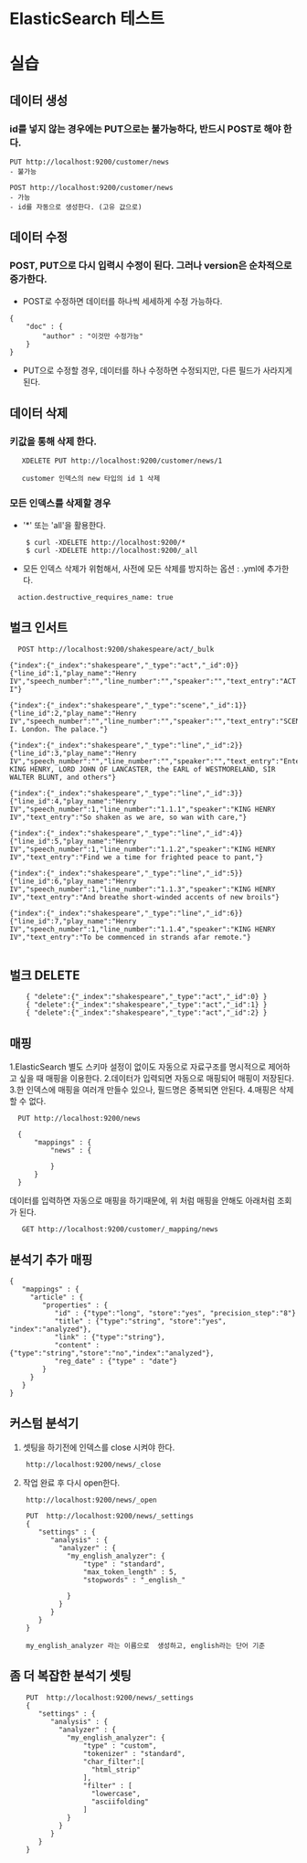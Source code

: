 # ElasticSearch 테스트

# 실습

## 데이터 생성
### id를 넣지 않는 경우에는 PUT으로는 불가능하다, 반드시 POST로 해야 한다.

```
PUT http://localhost:9200/customer/news
- 불가능
```

```
POST http://localhost:9200/customer/news
- 가능
- id를 자동으로 생성한다. (고유 값으로)
```

## 데이터 수정
### POST, PUT으로 다시 입력시 수정이 된다. 그러나 version은 순차적으로 증가한다.
- POST로 수정하면 데이터를 하나씩 세세하게  수정 가능하다.
```
{
    "doc" : {
        "author" : "이것만 수정가능"
    }
}
```

- PUT으로 수정할 경우, 데이터를 하나 수정하면 수정되지만, 다른 필드가 사라지게 된다. 

## 데이터 삭제
### 키값을 통해 삭제 한다.
```
   XDELETE PUT http://localhost:9200/customer/news/1
   
   customer 인덱스의 new 타입의 id 1 삭제 
```

### 모든 인덱스를 삭제할 경우  
- '*' 또는 'all'을 활용한다.
```
    $ curl -XDELETE http://localhost:9200/*
    $ curl -XDELETE http://localhost:9200/_all
```

- 모든 인덱스 삭제가 위험해서, 사전에 모든 삭제를 방지하는 옵션 : .yml에 추가한다.
```
  action.destructive_requires_name: true
```

## 벌크 인서트
```
  POST http://localhost:9200/shakespeare/act/_bulk
  
{"index":{"_index":"shakespeare","_type":"act","_id":0}}
{"line_id":1,"play_name":"Henry IV","speech_number":"","line_number":"","speaker":"","text_entry":"ACT I"}

{"index":{"_index":"shakespeare","_type":"scene","_id":1}}
{"line_id":2,"play_name":"Henry IV","speech_number":"","line_number":"","speaker":"","text_entry":"SCENE I. London. The palace."}

{"index":{"_index":"shakespeare","_type":"line","_id":2}}
{"line_id":3,"play_name":"Henry IV","speech_number":"","line_number":"","speaker":"","text_entry":"Enter KING HENRY, LORD JOHN OF LANCASTER, the EARL of WESTMORELAND, SIR WALTER BLUNT, and others"}

{"index":{"_index":"shakespeare","_type":"line","_id":3}}
{"line_id":4,"play_name":"Henry IV","speech_number":1,"line_number":"1.1.1","speaker":"KING HENRY IV","text_entry":"So shaken as we are, so wan with care,"}

{"index":{"_index":"shakespeare","_type":"line","_id":4}}
{"line_id":5,"play_name":"Henry IV","speech_number":1,"line_number":"1.1.2","speaker":"KING HENRY IV","text_entry":"Find we a time for frighted peace to pant,"}

{"index":{"_index":"shakespeare","_type":"line","_id":5}}
{"line_id":6,"play_name":"Henry IV","speech_number":1,"line_number":"1.1.3","speaker":"KING HENRY IV","text_entry":"And breathe short-winded accents of new broils"}

{"index":{"_index":"shakespeare","_type":"line","_id":6}}
{"line_id":7,"play_name":"Henry IV","speech_number":1,"line_number":"1.1.4","speaker":"KING HENRY IV","text_entry":"To be commenced in strands afar remote."}
  
```

## 벌크 DELETE
```
    { "delete":{"_index":"shakespeare","_type":"act","_id":0} }
    { "delete":{"_index":"shakespeare","_type":"act","_id":1} }
    { "delete":{"_index":"shakespeare","_type":"act","_id":2} }
```

## 매핑
1.ElasticSearch 별도 스키마 설정이 없이도 자동으로 자료구조를 명시적으로 제어하고 싶을 때 매핑을 이용한다.
2.데이터가 입력되면 자동으로 매핑되어 매핑이 저장된다.
3.한 인덱스에 매핑을 여러개 만들수 있으나, 필드명은 중복되면 안된다.
4.매핑은 삭제할 수 없다. 

```
  PUT http://localhost:9200/news
  
  {
      "mappings" : {
          "news" : {
          
          }
      }
  }
```

데이터를 입력하면 자동으로 매핑을 하기때문에, 위 처럼 매핑을 안해도 아래처럼 조회가 된다.
```
   GET http://localhost:9200/customer/_mapping/news
```

## 분석기 추가 매핑
```
{
   "mappings" : {
     "article" : {
        "properties" : {
           "id" : {"type":"long", "store":"yes", "precision_step":"8"}
           "title" : {"type":"string", "store":"yes", "index":"analyzed"},
           "link" : {"type":"string"},
           "content" : {"type":"string","store":"no","index":"analyzed"},
           "reg_date" : {"type" : "date"}
        }
     }
   }
}
```

## 커스텀 분석기
1. 셋팅을 하기전에 인덱스를 close 시켜야 한다.
```
    http://localhost:9200/news/_close
```
2. 작업 완료 후 다시 open한다.
```
    http://localhost:9200/news/_open
```

```
    PUT  http://localhost:9200/news/_settings
    {
       "settings" : {
          "analysis" : {
            "analyzer" : {
              "my_english_analyzer": {
                  "type" : "standard",
                  "max_token_length" : 5,
                  "stopwords" : "_english_"
                  
              }
            }
          }
       }
    }
    
    my_english_analyzer 라는 이름으로  생성하고, english라는 단어 기준 
```

## 좀 더 복잡한 분석기 셋팅
```
    PUT  http://localhost:9200/news/_settings
    {
       "settings" : {
          "analysis" : {
            "analyzer" : {
              "my_english_analyzer": {
                  "type" : "custom",
                  "tokenizer" : "standard",
                  "char_filter":[
                    "html_strip"
                  ],
                  "filter" : [
                    "lowercase",
                    "asciifolding"
                  ]
              }
            }
          }
       }
    }
    
```
